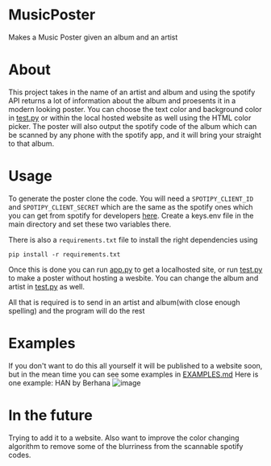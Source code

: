 # MusicPoster
Makes a Music Poster given an album and an artist

# About
This project takes in the name of an artist and album and using the spotify API returns a lot of information about the album and proesents it in a modern looking poster. You can choose the text color and background color in [test.py](src/test.py) or within the local hosted website as well using the HTML color picker. The poster will also output the spotify code of the album which can be scanned by any phone with the spotify app, and it will bring your straight to that album. 

# Usage
To generate the poster clone the code. You will need a `SPOTIPY_CLIENT_ID` and `SPOTIPY_CLIENT_SECRET` which are the same as the spotify ones which you can get from spotify for developers [here](https://developer.spotify.com/documentation/general/guides/authorization/). 
Create a keys.env file in the main directory and set these two variables there.

There is also a `requirements.txt` file to install the right dependencies using 
```console
pip install -r requirements.txt
```

Once this is done you can run [app.py](app.py) to get a localhosted site, or run [test.py](src/test.py) to make a poster without hosting a wesbite. You can change the album and artist in [test.py](src/test.py) as well. 

All that is required is to send in an artist and album(with close enough spelling) and the program will do the rest

# Examples
If you don't want to do this all yourself it will be published to a website soon, but in the mean time you can see some examples in [EXAMPLES.md](EXAMPLES.md)
Here is one example:
HAN by Berhana
![image](https://user-images.githubusercontent.com/97134010/211364264-d18a2fe4-d9d9-4139-b03b-7541a69f2566.png)


# In the future
Trying to add it to a website. Also want to improve the color changing algorithm to remove some of the blurriness from the scannable spotify codes. 

